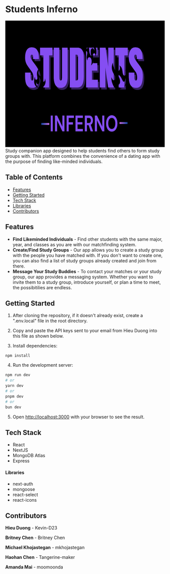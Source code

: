 # Students Inferno

<img src="https://github.com/Kevin-D23/CS35L-GP/blob/main/studentsInferno.JPEG?raw=true" alt="studentsInferno" width="100%" height="400">
Study companion app designed to help students find others to form study groups with. This platform combines the convenience of a dating app with the purpose of finding like-minded individuals.

## Table of Contents
- [Features](#features)
- [Getting Started](#getting-started)
- [Tech Stack](#tech-stack)
- [Libraries](#libraries)
- [Contributors](#contributors)

## Features
* **Find Likeminded Individuals** - Find other students with the same major, year, and classes as you are with our matchfinding system.
* **Create/Find Study Groups** - Our app allows you to create a study group with the people you have matched with. If you don't want to create one, you can also find a list of study groups already created and join from there.
* **Message Your Study Buddies** - To contact your matches or your study group, our app provides a messaging system. Whether you want to invite them to a study group, introduce yourself, or plan a time to meet, the possibitilies are endless.

## Getting Started

1. After cloning the repository, if it doesn't already exist, create a ".env.local" file in the root directory.

2. Copy and paste the API keys sent to your email from Hieu Duong into this file as shown below.

3. Install dependencies:
```
npm install 
```

4. Run the development server:

```bash
npm run dev
# or
yarn dev
# or
pnpm dev
# or
bun dev
```


5. Open [http://localhost:3000](http://localhost:3000) with your browser to see the result.

## Tech Stack

- React
- NextJS
- MongoDB Atlas
- Express

#### Libraries

- next-auth
- mongoose
- react-select
- react-icons

## Contributors

**Hieu Duong** - Kevin-D23

**Britney Chen** - Britney Chen

**Michael Khojastegan** - mkhojastegan

**Haohan Chen** - Tangerine-maker

**Amanda Mai** - moomoonda
